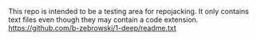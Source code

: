 This repo is intended to be a testing area for repojacking. It only contains text files even though they may contain a code extension.
https://github.com/b-zebrowski/1-deep/readme.txt
